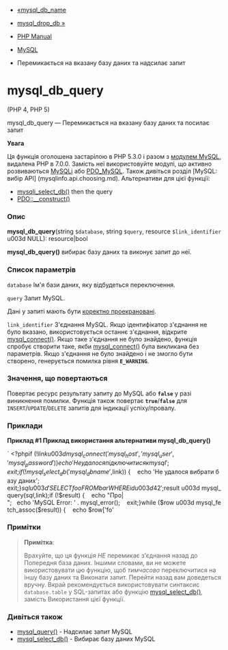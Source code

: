 - [«mysql_db_name](function.mysql-db-name.md)
- [mysql_drop_db »](function.mysql-drop-db.md)

- [PHP Manual](index.md)
- [MySQL](ref.mysql.md)
- Перемикається на вказану базу даних та надсилає запит

# mysql_db_query

(PHP 4, PHP 5)

mysql_db_query — Перемикається на вказану базу даних та посилає
запит

**Увага**

Ця функція оголошена застарілою в PHP 5.3.0 і разом з [модулем
MySQL](book.mysql.md), видалена PHP в 7.0.0. Замість неї використовуйте
модулі, що активно розвиваються [MySQLi](book.mysqli.md) або
[PDO_MySQL](ref.pdo-mysql.md). Також дивіться розділ [MySQL: вибір
API] (mysqlinfo.api.choosing.md). Альтернативи для цієї функції:

- [mysqli_select_db()](mysqli.select-db.md) then the query
- [PDO::\_\_construct()](pdo.construct.md)

### Опис

**mysql_db_query**(string `$database`, string `$query`, resource
`$link_identifier` u003d NULL): resource\|bool

**mysql_db_query()** вибирає базу даних та виконує запит до неї.

### Список параметрів

`database`
Ім'я бази даних, яку відбудеться переключення.

`query`
Запит MySQL.

Дані у запиті мають бути [коректно
проекрановані](function.mysql-real-escape-string.md).

`link_identifier`
З'єднання MySQL. Якщо ідентифікатор з'єднання не було вказано,
використовується останнє з'єднання, відкрите
[mysql_connect()](function.mysql-connect.md). Якщо таке з'єднання не
було знайдено, функція спробує створити таке, якби
[mysql_connect()](function.mysql-connect.md) була викликана без
параметрів. Якщо з'єднання не було знайдено і не змогло бути створено,
генерується помилка рівня **`E_WARNING`**.

### Значення, що повертаються

Повертає ресурс результату запиту до MySQL або **`false`** у разі
виникнення помилки. Функція також повертає **`true`**/**`false`**
для `INSERT`/`UPDATE`/`DELETE` запитів для індикації успіху/провалу.

### Приклади

**Приклад #1 Приклад використання альтернативи **mysql_db_query()****

` <?phpif (!$link u003d mysql_connect('mysql_host', 'mysql_user', 'mysql_password')) {    echo 'Не удалося підключитися к mysql'; exit;}if(!mysql_select_db('mysql_dbname', $link)) {    echo 'Не удалося вибрати базу даних'; exit;}$sql    u003d 'SELECT foo FROM bar WHERE id u003d 42';$result u003d mysql_query($sql, $link);if (!$result) {    echo "Про|
";   echo 'MySQL Error: ' . mysql_error();    exit;}while ($row u003d mysql_fetch_assoc($result)) {    echo $row['fo'

### Примітки

> **Примітка**:
>
> Врахуйте, що ця функція *НЕ* перемикає з'єднання назад до
> Попередня база даних. Іншими словами, ви не можете використовувати цю
> функцію, щоб *тимчасово* переключитися на іншу базу даних та
> Виконати запит. Перейти назад вам доведеться вручну. Вкрай
> рекомендується використовувати синтаксис `database.table` у SQL-запитах
> або функцію [mysql_select_db()](function.mysql-select-db.md), замість
> Використання цієї функції.

### Дивіться також

- [mysql_query()](function.mysql-query.md) - Надсилає запит MySQL
- [mysql_select_db()](function.mysql-select-db.md) - Вибирає базу
даних MySQL
